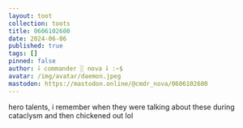 ```yaml
---
layout: toot
collection: toots
title: 0606102600
date: 2024-06-06
published: true
tags: []
pinned: false
author: ⸸ commander ░ nova ⸸ :~$
avatar: /img/avatar/daemon.jpeg
mastodon: https://mastodon.online/@cmdr_nova/0606102600
---
```


hero talents, i remember when they were talking about these during cataclysm and then chickened out lol
